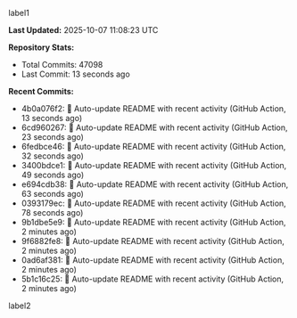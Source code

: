 
label1 
<!-- ACTIVITY_START -->
**Last Updated:** 2025-10-07 11:08:23 UTC

**Repository Stats:**
- Total Commits: 47098
- Last Commit: 13 seconds ago

**Recent Commits:**
- 4b0a076f2: 🤖 Auto-update README with recent activity (GitHub Action, 13 seconds ago)
- 6cd960267: 🤖 Auto-update README with recent activity (GitHub Action, 23 seconds ago)
- 6fedbce46: 🤖 Auto-update README with recent activity (GitHub Action, 32 seconds ago)
- 3400bdce1: 🤖 Auto-update README with recent activity (GitHub Action, 49 seconds ago)
- e694cdb38: 🤖 Auto-update README with recent activity (GitHub Action, 63 seconds ago)
- 0393179ec: 🤖 Auto-update README with recent activity (GitHub Action, 78 seconds ago)
- 9b1dbe5e9: 🤖 Auto-update README with recent activity (GitHub Action, 2 minutes ago)
- 9f6882fe8: 🤖 Auto-update README with recent activity (GitHub Action, 2 minutes ago)
- 0ad6af381: 🤖 Auto-update README with recent activity (GitHub Action, 2 minutes ago)
- 5b1c16c25: 🤖 Auto-update README with recent activity (GitHub Action, 2 minutes ago)
<!-- ACTIVITY_END -->

label2
